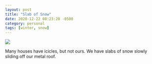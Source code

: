 ```yaml
---
layout: post
title: "Slab of Snow"
date: 2020-12-22 08:23:28 -0500
category: personal
tags: [winter, snow]
---
```


[![](https://live.staticflickr.com/65535/50747242612_f80f20fc2c_c_d.jpg)](https://www.flickr.com/photos/kirbyturner/50747242612)

Many houses have icicles, but not ours. We have slabs of snow slowly sliding off our metal roof.